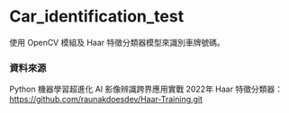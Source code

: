 # Car_identification_test
使用 OpenCV 模組及 Haar 特徵分類器模型來識別車牌號碼。

### 資料來源
Python 機器學習超進化 AI 影像辨識跨界應用實戰 2022年
Haar 特徵分類器：https://github.com/raunakdoesdev/Haar-Training.git

